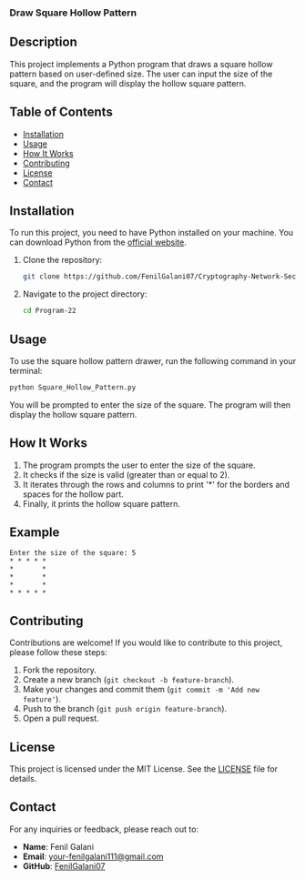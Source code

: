 ### Draw Square Hollow Pattern

## Description

This project implements a Python program that draws a square hollow pattern based on user-defined size. The user can input the size of the square, and the program will display the hollow square pattern.

## Table of Contents

- [Installation](#installation)
- [Usage](#usage)
- [How It Works](#how-it-works)
- [Contributing](#contributing)
- [License](#license)
- [Contact](#contact)

## Installation

To run this project, you need to have Python installed on your machine. You can download Python from the [official website](https://www.python.org/downloads/).

1. Clone the repository:

   ```bash
   git clone https://github.com/FenilGalani07/Cryptography-Network-Security.git
   ```

2. Navigate to the project directory:

   ```bash
   cd Program-22
   ```

## Usage

To use the square hollow pattern drawer, run the following command in your terminal:

```bash
python Square_Hollow_Pattern.py
```

You will be prompted to enter the size of the square. The program will then display the hollow square pattern.

## How It Works

1. The program prompts the user to enter the size of the square.
2. It checks if the size is valid (greater than or equal to 2).
3. It iterates through the rows and columns to print '*' for the borders and spaces for the hollow part.
4. Finally, it prints the hollow square pattern.

## Example

```
Enter the size of the square: 5
* * * * *
*       *
*       *
*       *
* * * * *
```

## Contributing

Contributions are welcome! If you would like to contribute to this project, please follow these steps:

1. Fork the repository.
2. Create a new branch (`git checkout -b feature-branch`).
3. Make your changes and commit them (`git commit -m 'Add new feature'`).
4. Push to the branch (`git push origin feature-branch`).
5. Open a pull request.

## License

This project is licensed under the MIT License. See the [LICENSE](LICENSE) file for details.

## Contact

For any inquiries or feedback, please reach out to:

- **Name**: Fenil Galani
- **Email**: [your-fenilgalani111@gmail.com](mailto:your-fenilgalani111@gmail.com)
- **GitHub**: [FenilGalani07](https://github.com/FenilGalani07)

